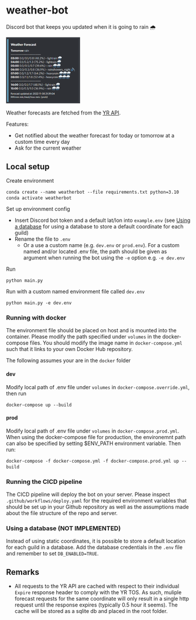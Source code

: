 # weather-bot

Discord bot that keeps you updated when it is going to rain 🌧

<img src="rainy_forecast_message.png" width=40%>

Weather forecasts are fetched from the [YR API](https://developer.yr.no/).

Features:

- Get notified about the weather forecast for today or tomorrow at a custom time every day
- Ask for the current weather

## Local setup

Create environment

```
conda create --name weatherbot --file requirements.txt python=3.10
conda activate weatherbot
```

Set up environment config

- Insert Discord bot token and a default lat/lon into `example.env` (see [Using a database](using-a-database-not-implemented) for using a database to store a default coordinate for each guild)
- Rename the file to `.env`
  - Or a use a custom name (e.g. `dev.env` or `prod.env`). For a custom named and/or located .env file, the path should be given as argument when running the bot using the `-e` option e.g. `-e dev.env`

Run

```
python main.py
```

Run with a custom named environment file called `dev.env`

```
python main.py -e dev.env
```

### Running with docker

The environment file should be placed on host and is mounted into the container. Please modify the path specified under `volumes` in the docker-compose files. You should modify the image name in `docker-compose.yml` such that it links to your own Docker Hub repository.

The following assumes your are in the `docker` folder

#### dev

Modify local path of .env file under `volumes` in `docker-compose.override.yml`, then run

```
docker-compose up --build
```

#### prod

Modify local path of .env file under `volumes` in `docker-compose.prod.yml`. When using the docker-compose file for production, the environemnt path can also be specified by setting $ENV_PATH environment variable. Then run:

```
docker-compose -f docker-compose.yml -f docker-compose.prod.yml up --build
```

### Running the CICD pipeline

The CICD pipeline will deploy the bot on your server. Please inspect `.github/workflows/deploy.yaml` for the required environment variables that should be set up in your Github repository as well as the assumptions made about the file structure of the repo and server.

### Using a database (NOT IMPLEMENTED)

Instead of using static coordinates, it is possible to store a default location for each guild in a database. Add the database credentials in the `.env` file and remember to set `DB_ENABLED=TRUE`.

## Remarks

- All requests to the YR API are cached with respect to their individual `Expire` response header to comply with the YR TOS. As such, muliple forecast requests for the same coordinate will only result in a single http request until the response expires (typically 0.5 hour it seems). The cache will be stored as a sqlite db and placed in the root folder.
